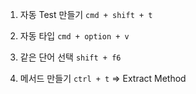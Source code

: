 
1. 자동 Test 만들기
```cmd + shift + t```
   
2. 자동 타입
```cmd + option + v```
   
3. 같은 단어 선택
```shift + f6```
   
4. 메서드 만들기
```ctrl + t``` => Extract Method
   
